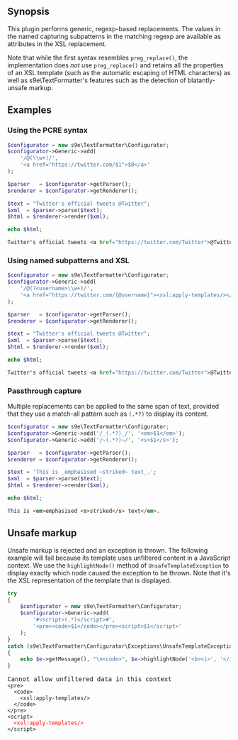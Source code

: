 ## Synopsis

This plugin performs generic, regexp-based replacements.
The values in the named capturing subpatterns in the matching regexp are available as attributes in the XSL replacement.

Note that while the first syntax resembles `preg_replace()`, the implementation does *not* use `preg_replace()` and retains all the properties of an XSL template (such as the automatic escaping of HTML characters) as well as s9e\TextFormatter's features such as the detection of blatantly-unsafe markup.

## Examples

### Using the PCRE syntax

```php
$configurator = new s9e\TextFormatter\Configurator;
$configurator->Generic->add(
	'/@(\\w+)/',
	'<a href="https://twitter.com/$1">$0</a>'
);

$parser   = $configurator->getParser();
$renderer = $configurator->getRenderer();

$text = "Twitter's official tweets @Twitter"; 
$xml  = $parser->parse($text);
$html = $renderer->render($xml);

echo $html;
```
```html
Twitter's official tweets <a href="https://twitter.com/Twitter">@Twitter</a>
```

### Using named subpatterns and XSL

```php
$configurator = new s9e\TextFormatter\Configurator;
$configurator->Generic->add(
	'/@(?<username>\\w+)/',
	'<a href="https://twitter.com/{@username}"><xsl:apply-templates/></a>'
);

$parser   = $configurator->getParser();
$renderer = $configurator->getRenderer();

$text = "Twitter's official tweets @Twitter";
$xml  = $parser->parse($text);
$html = $renderer->render($xml);

echo $html;
```
```html
Twitter's official tweets <a href="https://twitter.com/Twitter">@Twitter</a>
```

### Passthrough capture

Multiple replacements can be applied to the same span of text, provided that they use a match-all pattern such as `(.*?)` to display its content.

```php
$configurator = new s9e\TextFormatter\Configurator;
$configurator->Generic->add('/_(.*?)_/', '<em>$1</em>');
$configurator->Generic->add('/~(.*?)~/', '<s>$1</s>');

$parser   = $configurator->getParser();
$renderer = $configurator->getRenderer();

$text = 'This is _emphasised ~striked~ text_.'; 
$xml  = $parser->parse($text);
$html = $renderer->render($xml);

echo $html;
```
```html
This is <em>emphasised <s>striked</s> text</em>.
```

## Unsafe markup

Unsafe markup is rejected and an exception is thrown. The following example will fail because its template uses unfiltered content in a JavaScript context. We use the `highlightNode()` method of `UnsafeTemplateException` to display exactly which node caused the exception to be thrown. Note that it's the XSL representation of the template that is displayed.
```php
try
{
	$configurator = new s9e\TextFormatter\Configurator;
	$configurator->Generic->add(
		'#<script>(.*)</script>#',
		'<pre><code>$1</code></pre><script>$1</script>'
	);
}
catch (s9e\TextFormatter\Configurator\Exceptions\UnsafeTemplateException $e)
{
	echo $e->getMessage(), "\n<code>", $e->highlightNode('<b><i>', '</i></b>'), "</code>";
}
```
<pre>
Cannot allow unfiltered data in this context
<code>&lt;pre&gt;
  &lt;code&gt;
    &lt;xsl:apply-templates/&gt;
  &lt;/code&gt;
&lt;/pre&gt;
&lt;script&gt;
  <font color="red">&lt;xsl:apply-templates/&gt;</font>
&lt;/script&gt;</code>
</pre>
